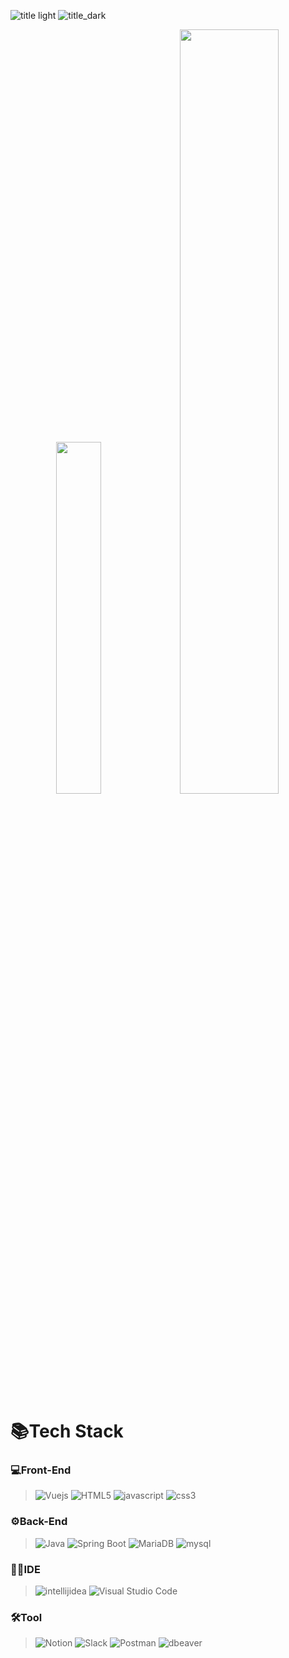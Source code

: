 ![title light](https://github.com/user-attachments/assets/a00c6863-4d63-4435-9372-3c3c9f45bf21#gh-light-mode-only)
![title_dark](https://github.com/user-attachments/assets/c9d14492-d2cb-4c25-b415-4d3887b7e583#gh-dark-mode-only)

<div align="center">

<picture>
  <source
    srcset="https://github-readme-stats.vercel.app/api/top-langs/?username=SimJH99&layout=donut&show_icons=true&hide_border=true&title_color=89C789&text_color=ffffff&bg_color=0d1117&icon_color=89C789&hide=shaderlab&theme=dark"
    media="(prefers-color-scheme: dark)"
  />
  <source
    srcset="https://github-readme-stats.vercel.app/api/top-langs/?username=SimJH99&layout=donut&show_icons=true&hide_border=true&title_color=89C789&icon_color=89C789&hide=shaderlab"
    media="(prefers-color-scheme: light), (prefers-color-scheme: no-preference)"
  />
  <img src="https://github-readme-stats.vercel.app/api?username=SimJH99" width="38%"/>
</picture>



<picture>
  <source
    srcset="https://github-readme-stats.vercel.app/api?username=SimJH99&show_icons=true&hide_border=true&title_color=89C789&text_color=ffffff&bg_color=0d1117&icon_color=89C789&theme=dark"
    media="(prefers-color-scheme: dark)"
  />
  <source
    srcset="https://github-readme-stats.vercel.app/api?username=SimJH99&show_icons=true&hide_border=true&title_color=89C789&icon_color=89C789"
    media="(prefers-color-scheme: light), (prefers-color-scheme: no-preference)"
  />
  <img src="https://github-readme-stats.vercel.app/api?username=anuraghazra&show_icons=true" width="56%"/>
</picture>

</div>


  # 📚Tech Stack
  
  ### 💻Front-End
  >![Vuejs](https://img.shields.io/badge/Vue.js-4FC08D.svg?&style=for-the-badge&logo=Vue.js&logoColor=white)
  >![HTML5](https://img.shields.io/badge/HTML5-E34F26.svg?&style=for-the-badge&logo=HTML5&logoColor=white)
  >![javascript](https://img.shields.io/badge/java_script-F7DF1E.svg?&style=for-the-badge&logo=javascript&logoColor=white)
  >![css3](https://img.shields.io/badge/css3-1572B6.svg?&style=for-the-badge&logo=css3&logoColor=white)

  ### ⚙Back-End
  >![Java](https://img.shields.io/badge/Java-007396.svg?&style=for-the-badge&logo=Java&logoColor=white)
  >![Spring Boot](https://img.shields.io/badge/Spring_Boot-6DB33F.svg?&style=for-the-badge&logo=SpringBoot&logoColor=white)
  >![MariaDB](https://img.shields.io/badge/Maria_DB-003545.svg?&style=for-the-badge&logo=MariaDB&logoColor=white)
  >![mysql](https://img.shields.io/badge/mysql-4479A1.svg?&style=for-the-badge&logo=mysql&logoColor=white)
 
  <p></p>

  ### 👨‍💻IDE
  >![intellijidea](https://img.shields.io/badge/intellij_idea-000000.svg?&style=for-the-badge&logo=intellijidea&logoColor=white)
  >![Visual Studio Code](https://img.shields.io/badge/Visual_Studio_Code-23a3e9.svg?&style=for-the-badge&logo=VisualStudioCode&logoColor=white)
  
  ### 🛠Tool
  >![Notion](https://img.shields.io/badge/Notion-000000.svg?&style=for-the-badge&logo=Notion&logoColor=white)
  >![Slack](https://img.shields.io/badge/Slack-4A154B.svg?&style=for-the-badge&logo=Slack&logoColor=white)
  >![Postman](https://img.shields.io/badge/post_man-FF6C37.svg?&style=for-the-badge&logo=Postman&logoColor=white)
  >![dbeaver](https://img.shields.io/badge/dbeaver-382923.svg?&style=for-the-badge&logo=dbeaver&logoColor=white)
